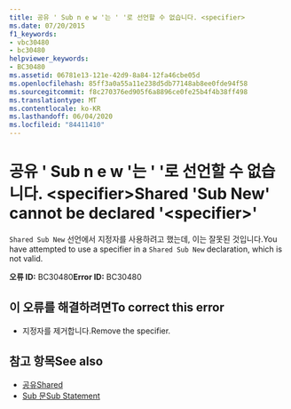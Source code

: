```yaml
---
title: 공유 ' Sub n e w '는 ' '로 선언할 수 없습니다. <specifier>
ms.date: 07/20/2015
f1_keywords:
- vbc30480
- bc30480
helpviewer_keywords:
- BC30480
ms.assetid: 06781e13-121e-42d9-8a84-12fa46cbe05d
ms.openlocfilehash: 85ff3a0a55a11e238d5db77148ab8ee0fde94f58
ms.sourcegitcommit: f8c270376ed905f6a8896ce0fe25b4f4b38ff498
ms.translationtype: MT
ms.contentlocale: ko-KR
ms.lasthandoff: 06/04/2020
ms.locfileid: "84411410"
---
```

# <a name="shared-sub-new-cannot-be-declared-specifier"></a><span data-ttu-id="d36df-102">공유 ' Sub n e w '는 ' '로 선언할 수 없습니다. \<specifier></span><span class="sxs-lookup"><span data-stu-id="d36df-102">Shared 'Sub New' cannot be declared '\<specifier>'</span></span>
<span data-ttu-id="d36df-103">`Shared Sub New` 선언에서 지정자를 사용하려고 했는데, 이는 잘못된 것입니다.</span><span class="sxs-lookup"><span data-stu-id="d36df-103">You have attempted to use a specifier in a `Shared Sub New` declaration, which is not valid.</span></span>  
  
 <span data-ttu-id="d36df-104">**오류 ID:** BC30480</span><span class="sxs-lookup"><span data-stu-id="d36df-104">**Error ID:** BC30480</span></span>  
  
## <a name="to-correct-this-error"></a><span data-ttu-id="d36df-105">이 오류를 해결하려면</span><span class="sxs-lookup"><span data-stu-id="d36df-105">To correct this error</span></span>  
  
- <span data-ttu-id="d36df-106">지정자를 제거합니다.</span><span class="sxs-lookup"><span data-stu-id="d36df-106">Remove the specifier.</span></span>  
  
## <a name="see-also"></a><span data-ttu-id="d36df-107">참고 항목</span><span class="sxs-lookup"><span data-stu-id="d36df-107">See also</span></span>

- [<span data-ttu-id="d36df-108">공유</span><span class="sxs-lookup"><span data-stu-id="d36df-108">Shared</span></span>](../language-reference/modifiers/shared.md)
- [<span data-ttu-id="d36df-109">Sub 문</span><span class="sxs-lookup"><span data-stu-id="d36df-109">Sub Statement</span></span>](../language-reference/statements/sub-statement.md)
